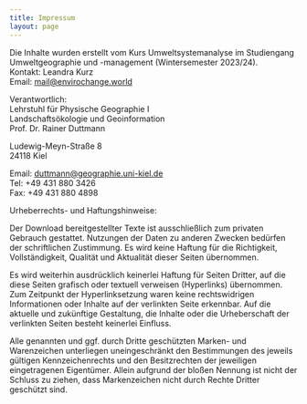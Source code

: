 ```yaml
---
title: Impressum
layout: page
---
```



Die Inhalte wurden erstellt vom Kurs Umweltsystemanalyse im Studiengang Umweltgeographie und -management (Wintersemester 2023/24).  
Kontakt: Leandra Kurz  
Email: mail@envirochange.world  


Verantwortlich:  
Lehrstuhl für Physische Geographie I   
Landschaftsökologie und Geoinformation  
Prof. Dr. Rainer Duttmann  

Ludewig-Meyn-Straße 8  
24118 Kiel  

Email: duttmann@geographie.uni-kiel.de  
Tel: +49 431 880 3426  
Fax: +49 431 880 4898  


Urheberrechts- und Haftungshinweise:

Der Download bereitgestellter Texte ist ausschließlich zum privaten Gebrauch gestattet. Nutzungen der Daten zu anderen Zwecken bedürfen der schriftlichen Zustimmung. Es wird keine Haftung für die Richtigkeit, Vollständigkeit, Qualität und Aktualität dieser Seiten übernommen.  

Es wird weiterhin ausdrücklich keinerlei Haftung für Seiten Dritter, auf die diese Seiten grafisch oder textuell verweisen (Hyperlinks) übernommen. Zum Zeitpunkt der Hyperlinksetzung waren keine rechtswidrigen Informationen oder Inhalte auf der verlinkten Seite erkennbar. Auf die aktuelle und zukünftige Gestaltung, die Inhalte oder die Urheberschaft der verlinkten Seiten besteht keinerlei Einfluss.

Alle genannten und ggf. durch Dritte geschützten Marken- und Warenzeichen unterliegen uneingeschränkt den Bestimmungen des jeweils gültigen Kennzeichenrechts und den Besitzrechten der jeweiligen eingetragenen Eigentümer. Allein aufgrund der bloßen Nennung ist nicht der Schluss zu ziehen, dass Markenzeichen nicht durch Rechte Dritter geschützt sind.